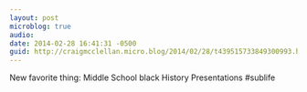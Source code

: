 ```yaml
---
layout: post
microblog: true
audio: 
date: 2014-02-28 16:41:31 -0500
guid: http://craigmcclellan.micro.blog/2014/02/28/t439515733849300993.html
---
```

New favorite thing: Middle School black History Presentations #sublife
